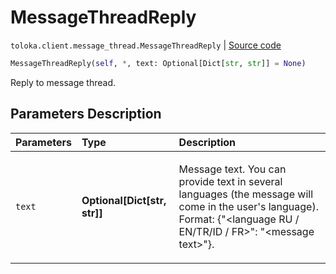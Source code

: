 # MessageThreadReply
`toloka.client.message_thread.MessageThreadReply` | [Source code](https://github.com/Toloka/toloka-kit/blob/v0.1.25/src/client/message_thread.py#L149)

```python
MessageThreadReply(self, *, text: Optional[Dict[str, str]] = None)
```

Reply to message thread.

## Parameters Description

| Parameters | Type | Description |
| :----------| :----| :-----------|
`text`|**Optional\[Dict\[str, str\]\]**|<p>Message text. You can provide text in several languages (the message will come in the user&#x27;s language). Format: {&quot;&lt;language RU / EN/TR/ID / FR&gt;&quot;: &quot;&lt;message text&gt;&quot;}.</p>
